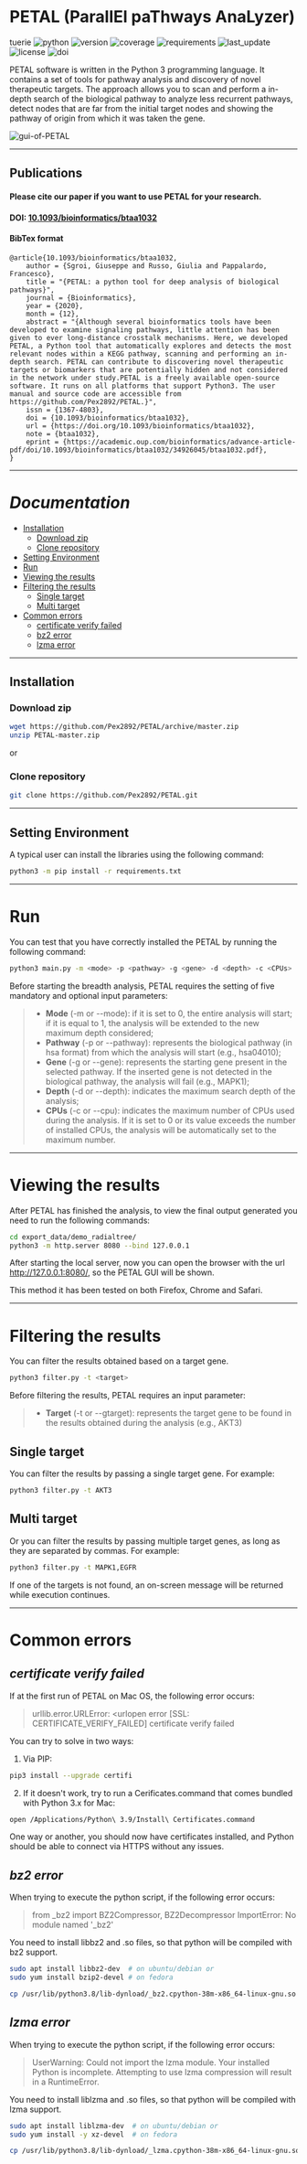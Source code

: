 # PETAL (ParallEl paThways AnaLyzer)
tuerie
![python](https://img.shields.io/badge/Python%20tested-3.9.x%20%7C%203.8.x%20%7C%203.7.x%20-blue)
![version](https://img.shields.io/badge/version-v.1.2-blue)
![coverage](https://img.shields.io/badge/Coverage-50%25-orange)
![requirements](https://img.shields.io/badge/requirements-up%20to%20date-brightgreen)
![last_update](https://img.shields.io/badge/last%20update-January%2024%2C%202021-yellowgreen)
![license](https://img.shields.io/badge/License-PETAL%20by%20Giuseppe%20Sgroi%20is%20licensed%20under%20CC%20BY--NC--SA%204.0-red)
![doi](https://img.shields.io/badge/DOI-10.1093%2Fbioinformatics%2Fbtaa1032-blue)

PETAL software is written in the Python 3 programming language. It contains a set of tools for pathway analysis and discovery of novel therapeutic targets. The approach allows you to scan and perform a in-depth search of the biological pathway to analyze less recurrent pathways, detect nodes that are far from the initial target nodes and showing the pathway of origin from which it was taken the gene.

![gui-of-PETAL](gui.png)

---

## Publications
#### Please cite our paper if you want to use PETAL for your research.

#### DOI: [10.1093/bioinformatics/btaa1032](https://doi.org/10.1093/bioinformatics/btaa1032)

#### BibTex format
```
@article{10.1093/bioinformatics/btaa1032,
    author = {Sgroi, Giuseppe and Russo, Giulia and Pappalardo, Francesco},
    title = "{PETAL: a python tool for deep analysis of biological pathways}",
    journal = {Bioinformatics},
    year = {2020},
    month = {12},
    abstract = "{Although several bioinformatics tools have been developed to examine signaling pathways, little attention has been given to ever long-distance crosstalk mechanisms. Here, we developed PETAL, a Python tool that automatically explores and detects the most relevant nodes within a KEGG pathway, scanning and performing an in-depth search. PETAL can contribute to discovering novel therapeutic targets or biomarkers that are potentially hidden and not considered in the network under study.PETAL is a freely available open-source software. It runs on all platforms that support Python3. The user manual and source code are accessible from https://github.com/Pex2892/PETAL.}",
    issn = {1367-4803},
    doi = {10.1093/bioinformatics/btaa1032},
    url = {https://doi.org/10.1093/bioinformatics/btaa1032},
    note = {btaa1032},
    eprint = {https://academic.oup.com/bioinformatics/advance-article-pdf/doi/10.1093/bioinformatics/btaa1032/34926045/btaa1032.pdf},
}
```

---

# _Documentation_

- [Installation](#installation)
  - [Download zip](#download-zip)
  - [Clone repository](#clone-repository)
- [Setting Environment](#setting-environment)
- [Run](#run)
- [Viewing the results](#viewing-the-results)
- [Filtering the results](#filtering-the-results)
  - [Single target](#single-target)
  - [Multi target](#multi-target)
- [Common errors](#common-errors)
  - [certificate verify failed](#certificate-verify-failed)
  - [bz2 error](#bz2-error)
  - [lzma error](#lzma-error)


---

## Installation

### Download zip
```bash
wget https://github.com/Pex2892/PETAL/archive/master.zip
unzip PETAL-master.zip
```
or
### Clone repository
```bash
git clone https://github.com/Pex2892/PETAL.git
```

---

## Setting Environment
A typical user can install the libraries using the following command:
``` bash
python3 -m pip install -r requirements.txt
```

---

# Run
You can test that you have correctly installed the PETAL 
by running the following command:
```bash
python3 main.py -m <mode> -p <pathway> -g <gene> -d <depth> -c <CPUs>
```

Before starting the breadth analysis, PETAL requires the setting of five mandatory and optional input parameters:
>- __Mode__ (-m or --mode): if it is set to 0, the entire analysis will start; if it is equal to 1, the analysis will be extended to the new maximum depth considered;
>- __Pathway__ (-p or --pathway): represents the biological pathway (in hsa format) from which the analysis will start (e.g., hsa04010);
>- __Gene__ (-g or --gene): represents the starting gene present in the selected pathway. If the inserted gene is not detected in the biological pathway, the analysis will fail (e.g., MAPK1);
>- __Depth__ (-d or --depth): indicates the maximum search depth of the analysis;
>- __CPUs__ (-c or --cpu): indicates the maximum number of CPUs used during the analysis. If it is set to 0 or its value exceeds the number of installed CPUs, the analysis will be automatically set to the maximum number.

---

# Viewing the results
After PETAL has finished the analysis, to view the final output generated you need to run the following commands:
```bash
cd export_data/demo_radialtree/
python3 -m http.server 8080 --bind 127.0.0.1
```
After starting the local server, now you can open the browser with the url http://127.0.0.1:8080/, so the PETAL GUI will be shown.

This method it has been tested on both Firefox, Chrome and Safari.

---

# Filtering the results
You can filter the results obtained based on a target gene.
```bash
python3 filter.py -t <target>
```

Before filtering the results, PETAL requires an input parameter:

>- __Target__ (-t or --gtarget): represents the target gene to be found in the results obtained during the analysis (e.g., AKT3)

## Single target
You can filter the results by passing a single target gene. For example:
```bash
python3 filter.py -t AKT3
```

## Multi target
Or you can filter the results by passing multiple target genes, as long as they are separated by commas. For example:
```bash
python3 filter.py -t MAPK1,EGFR
```
If one of the targets is not found, an on-screen message will be returned while execution continues.

---

# Common errors

## _certificate verify failed_
If at the first run of PETAL on Mac OS, the following error occurs:
>urllib.error.URLError: <urlopen error [SSL: CERTIFICATE_VERIFY_FAILED] certificate verify failed

You can try to solve in two ways:
1) Via PIP:
```bash
pip3 install --upgrade certifi
```
2) If it doesn't work, try to run a Cerificates.command that comes bundled with Python 3.x for Mac:
```bash
open /Applications/Python\ 3.9/Install\ Certificates.command
```
One way or another, you should now have certificates installed, and Python should be able to connect via HTTPS without any issues.


## _bz2 error_
When trying to execute the python script, if the following error occurs:

>from _bz2 import BZ2Compressor, BZ2Decompressor ImportError: No module named '_bz2'


You need to install libbz2 and .so files, so that python will be compiled with bz2 support.
```bash
sudo apt install libbz2-dev  # on ubuntu/debian or
sudo yum install bzip2-devel # on fedora

cp /usr/lib/python3.8/lib-dynload/_bz2.cpython-38m-x86_64-linux-gnu.so  /usr/local/lib/python3.8/
```

## _lzma error_
When trying to execute the python script, if the following error occurs:

>UserWarning: Could not import the lzma module. Your installed Python is incomplete. 
Attempting to use lzma compression will result in a RuntimeError.

You need to install liblzma and .so files, so that python will be compiled with lzma support.
```bash
sudo apt install liblzma-dev  # on ubuntu/debian or
sudo yum install -y xz-devel  # on fedora

cp /usr/lib/python3.8/lib-dynload/_lzma.cpython-38m-x86_64-linux-gnu.so /usr/local/lib/python3.8/
```
